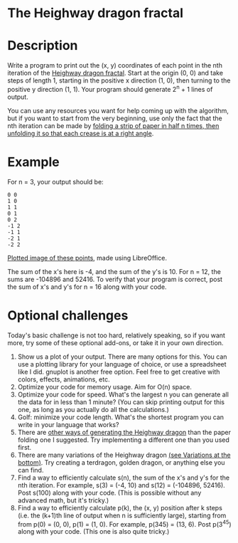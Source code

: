 # The Heighway dragon fractal
<div class="md"><h1>Description</h1>
<p>Write a program to print out the (x, y) coordinates of each point in the nth iteration of the <a href="http://www-user.uni-bremen.de/schmuhl/fractals/dragon_curve_o12.png">Heighway dragon fractal</a>. Start at the origin (0, 0) and take steps of length 1, starting in the positive x direction (1, 0), then turning to the positive y direction (1, 1). Your program should generate 2<sup>n</sup> + 1 lines of output.</p>
<p>You can use any resources you want for help coming up with the algorithm, but if you want to start from the very beginning, use only the fact that the nth iteration can be made by <a href="http://www.cutoutfoldup.com/images/0216-s03b.jpg">folding a strip of paper in half n times, then unfolding it so that each crease is at a right angle</a>.</p>
<h1>Example</h1>
<p>For n = 3, your output should be:</p>
<pre><code>0 0
1 0
1 1
0 1
0 2
-1 2
-1 1
-2 1
-2 2
</code></pre>
<p><a href="http://i.imgur.com/3sCzNyG.png">Plotted image of these points</a>, made using LibreOffice.</p>
<p>The sum of the x's here is -4, and the sum of the y's is 10. For n = 12, the sums are -104896 and 52416. To verify that your program is correct, post the sum of x's and y's for n = 16 along with your code.</p>
<h1>Optional challenges</h1>
<p>Today's basic challenge is not too hard, relatively speaking, so if you want more, try some of these optional add-ons, or take it in your own direction.</p>
<ol>
<li>Show us a plot of your output. There are many options for this. You can use a plotting library for your language of choice, or use a spreadsheet like I did. gnuplot is another free option. Feel free to get creative with colors, effects, animations, etc.</li>
<li>Optimize your code for memory usage. Aim for O(n) space.</li>
<li>Optimize your code for speed. What's the largest n you can generate all the data for in less than 1 minute? (You can skip printing output for this one, as long as you actually do all the calculations.)</li>
<li>Golf: minimize your code length. What's the shortest program you can write in your language that works?</li>
<li>There are <a href="http://i.imgur.com/n30yp.gif">other ways of generating the Heighway dragon</a> than the paper folding one I suggested. Try implementing a different one than you used first.</li>
<li>There are many variations of the Heighway dragon <a href="http://ecademy.agnesscott.edu/%7Elriddle/ifs/heighway/heighway.htm">(see Variations at the bottom)</a>. Try creating a terdragon, golden dragon, or anything else you can find.</li>
<li>Find a way to efficiently calculate s(n), the sum of the x's and y's for the nth iteration. For example, s(3) = (-4, 10) and s(12) = (-104896, 52416). Post s(100) along with your code. (This is possible without any advanced math, but it's tricky.)</li>
<li>Find a way to efficiently calculate p(k), the (x, y) position after k steps (i.e. the (k+1)th line of output when n is sufficiently large), starting from from p(0) = (0, 0), p(1) = (1, 0). For example, p(345) = (13, 6). Post p(3<sup>45</sup>) along with your code. (This one is also quite tricky.)</li>
</ol>
</div>
